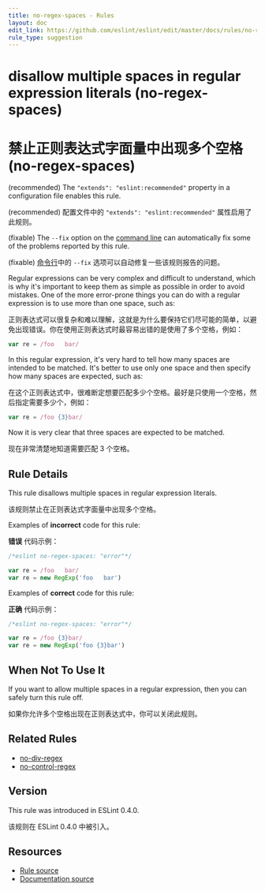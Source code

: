```yaml
---
title: no-regex-spaces - Rules
layout: doc
edit_link: https://github.com/eslint/eslint/edit/master/docs/rules/no-regex-spaces.md
rule_type: suggestion
---
```


<!-- Note: No pull requests accepted for this file. See README.md in the root directory for details. -->

# disallow multiple spaces in regular expression literals (no-regex-spaces)

# 禁止正则表达式字面量中出现多个空格 (no-regex-spaces)

(recommended) The `"extends": "eslint:recommended"` property in a configuration file enables this rule.

(recommended) 配置文件中的 `"extends": "eslint:recommended"` 属性启用了此规则。

(fixable) The `--fix` option on the [command line](../user-guide/command-line-interface#fixing-problems) can automatically fix some of the problems reported by this rule.

(fixable) [命令行](../user-guide/command-line-interface#fixing-problems)中的 `--fix` 选项可以自动修复一些该规则报告的问题。

Regular expressions can be very complex and difficult to understand, which is why it's important to keep them as simple as possible in order to avoid mistakes. One of the more error-prone things you can do with a regular expression is to use more than one space, such as:

正则表达式可以很复杂和难以理解，这就是为什么要保持它们尽可能的简单，以避免出现错误。你在使用正则表达式时最容易出错的是使用了多个空格，例如：

```js
var re = /foo   bar/
```

In this regular expression, it's very hard to tell how many spaces are intended to be matched. It's better to use only one space and then specify how many spaces are expected, such as:

在这个正则表达式中，很难断定想要匹配多少个空格。最好是只使用一个空格，然后指定需要多少个，例如：

```js
var re = /foo {3}bar/
```

Now it is very clear that three spaces are expected to be matched.

现在非常清楚地知道需要匹配 3 个空格。

## Rule Details

This rule disallows multiple spaces in regular expression literals.

该规则禁止在正则表达式字面量中出现多个空格。

Examples of **incorrect** code for this rule:

**错误** 代码示例：

```js
/*eslint no-regex-spaces: "error"*/

var re = /foo   bar/
var re = new RegExp('foo   bar')
```

Examples of **correct** code for this rule:

**正确** 代码示例：

```js
/*eslint no-regex-spaces: "error"*/

var re = /foo {3}bar/
var re = new RegExp('foo {3}bar')
```

## When Not To Use It

If you want to allow multiple spaces in a regular expression, then you can safely turn this rule off.

如果你允许多个空格出现在正则表达式中，你可以关闭此规则。

## Related Rules

- [no-div-regex](https://cn.eslint.org/docs/rules/no-div-regex)
- [no-control-regex](https://cn.eslint.org/docs/rules/no-control-regex)

## Version

This rule was introduced in ESLint 0.4.0.

该规则在 ESLint 0.4.0 中被引入。

## Resources

- [Rule source](https://github.com/eslint/eslint/tree/master/lib/rules/no-regex-spaces.js)
- [Documentation source](https://github.com/eslint/eslint/tree/master/docs/rules/no-regex-spaces.md)
